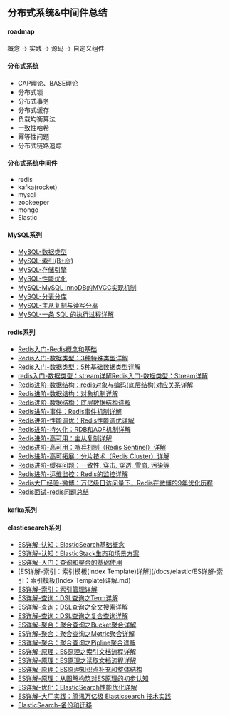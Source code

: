 ## 分布式系统&中间件总结

#### roadmap

概念 -> 实践 -> 源码 -> 自定义组件

#### 分布式系统

- CAP理论、BASE理论
- 分布式锁
- 分布式事务
- 分布式缓存
- 负载均衡算法
- 一致性哈希
- 幂等性问题
- 分布式链路追踪

#### 分布式系统中间件

- redis
- kafka(rocket)
- mysql
- zookeeper
- mongo
- Elastic

#### MySQL系列

- [MySQL-数据类型](/docs/mysql/MySQL-数据类型.md)
- [MySQL-索引(B+树)](/docs/mysql/MySQL-索引(B+树).md)
- [MySQL-存储引擎](/docs/mysql/MySQL-存储引擎.md)
- [MySQL-性能优化](/docs/mysql/MySQL-性能优化.md)
- [MySQL-MySQL InnoDB的MVCC实现机制](/docs/mysql/MySQL-MySQL-InnoDB的MVCC实现机制.md)
- [MySQL-分表分库](/docs/mysql/MySQL-分表分库.md)
- [MySQL-主从复制与读写分离](/docs/mysql/MySQL-主从复制与读写分离.md)
- [MySQL-一条 SQL 的执行过程详解](/docs/mysql/MySQL-一条SQL的执行过程详解.md)

#### redis系列

- [Redis入门-Redis概念和基础](/docs/redis/Redis入门-Redis概念和基础.md)
- [Redis入门-数据类型：3种特殊类型详解](/docs/redis/Redis入门-数据类型：3种特殊类型详解.md)
- [Redis入门-数据类型：5种基础数据类型详解](/docs/redis/Redis入门-数据类型：5种基础数据类型详解.md)
- [redis入门-数据类型：stream详解Redis入门-数据类型：Stream详解](/docs/redis/redis入门-数据类型：stream详解Redis入门-数据类型：Stream详解.md)
- [Redis进阶-数据结构：redis对象与编码(底层结构)对应关系详解](/docs/redis/Redis进阶-数据结构：redis对象与编码(底层结构)对应关系详解.md)
- [Redis进阶-数据结构：对象机制详解](/docs/redis/Redis进阶-数据结构：对象机制详解.md)
- [Redis进阶-数据结构：底层数据结构详解](/docs/redis/Redis进阶-数据结构：底层数据结构详解.md)
- [Redis进阶-事件：Redis事件机制详解](/docs/redis/Redis进阶-事件：Redis事件机制详解.md)
- [Redis进阶-性能调优：Redis性能调优详解](/docs/redis/Redis进阶-性能调优：Redis性能调优详解.md)
- [Redis进阶-持久化：RDB和AOF机制详解](/docs/redis/Redis进阶-持久化：RDB和AOF机制详解.md)
- [Redis进阶-高可用：主从复制详解](/docs/redis/Redis进阶-高可用：主从复制详解.md)
- [Redis进阶-高可用：哨兵机制（Redis Sentinel）详解](/docs/redis/Redis进阶-高可用：哨兵机制（RedisSentinel）详解.md)
- [Redis进阶-高可拓展：分片技术（Redis Cluster）详解](/docs/redis/Redis进阶-高可拓展：分片技术（RedisCluster）详解.md)
- [Redis进阶-缓存问题：一致性, 穿击, 穿透, 雪崩, 污染等](/docs/redis/Redis进阶-缓存问题：一致性、穿击、穿透、雪崩、污染等.md)
- [Redis进阶-运维监控：Redis的监控详解](/docs/redis/Redis进阶-运维监控：Redis的监控详解.md)
- [Redis大厂经验-微博：万亿级日访问量下，Redis在微博的9年优化历程](/docs/redis/Redis大厂经验-微博：万亿级日访问量下，Redis在微博的9年优化历程.md)
- [Redis面试-redis问题总结](/docs/redis/Redis面试-redis问题总结.md)

#### kafka系列

#### elasticsearch系列

- [ES详解-认知：ElasticSearch基础概念](/docs/elastic/ES详解-认知：ElasticSearch基础概念.md)
- [ES详解-认知：ElasticStack生态和场景方案](/docs/elastic/ES详解-认知：ElasticStack生态和场景方案.md)
- [ES详解-入门：查询和聚合的基础使用](/docs/elastic/ES详解-入门：查询和聚合的基础使用.md)
- [ES详解-索引：索引模板(Index Template)详解](/docs/elastic/ES详解-索引：索引模板(Index Template)详解.md)
- [ES详解-索引：索引管理详解](/docs/elastic/ES详解-索引：索引管理详解.md)
- [ES详解-查询：DSL查询之Term详解](/docs/elastic/ES详解-查询：DSL查询之Term详解.md)
- [ES详解-查询：DSL查询之全文搜索详解](/docs/elastic/ES详解-查询：DSL查询之全文搜索详解.md)
- [ES详解-查询：DSL查询之复合查询详解](/docs/elastic/ES详解-查询：DSL查询之复合查询详解.md)
- [ES详解-聚合：聚合查询之Bucket聚合详解](/docs/elastic/ES详解-聚合：聚合查询之Bucket聚合详解.md)
- [ES详解-聚合：聚合查询之Metric聚合详解](/docs/elastic/ES详解-聚合：聚合查询之Metric聚合详解.md)
- [ES详解-聚合：聚合查询之Pipline聚合详解](/docs/elastic/ES详解-聚合：聚合查询之Pipline聚合详解.md)
- [ES详解-原理：ES原理之索引文档流程详解](/docs/elastic/ES详解-原理：ES原理之索引文档流程详解.md)
- [ES详解-原理：ES原理之读取文档流程详解](/docs/elastic/ES详解-原理：ES原理之读取文档流程详解.md)
- [ES详解-原理：ES原理知识点补充和整体结构](/docs/elastic/ES详解-原理：ES原理知识点补充和整体结构.md)
- [ES详解-原理：从图解构筑对ES原理的初步认知](/docs/elastic/ES详解-原理：从图解构筑对ES原理的初步认知.md)
- [ES详解-优化：ElasticSearch性能优化详解](/docs/elastic/ES详解-优化：ElasticSearch性能优化详解.md)
- [ES详解-大厂实践：腾讯万亿级 Elasticsearch 技术实践](/docs/elastic/ES详解-大厂实践：腾讯万亿级Elasticsearch技术实践.md)
- [ElasticSearch-备份和迁移](/docs/elastic/ElasticSearch-备份和迁移.md)